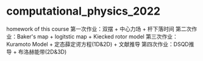 # computational_physics_2022
homework of this course
第一次作业：双摆 + 中心力场 + 杆下落时间
第二次作业：Baker's map + logitstic map + Kiecked rotor model
第三次作业：Kuramoto Model + 定态薛定谔方程(1D&2D) + 文献推导
第四次作业：DSQD推导 + 布洛赫能带(2D&3D)
